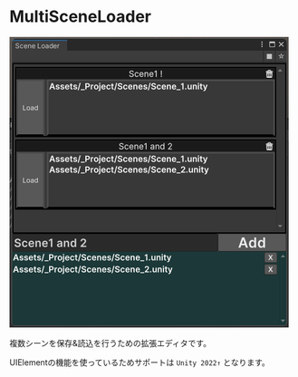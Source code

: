 # MultiSceneLoader

![Test Image 1](Textures/sample.png)

複数シーンを保存&読込を行うための拡張エディタです。

UIElementの機能を使っているためサポートは `Unity 2022↑` となります。
